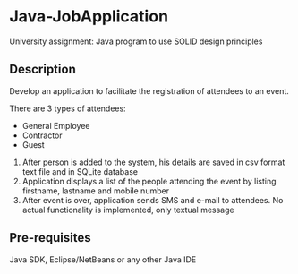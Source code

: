 # Java-JobApplication
University assignment: Java program to use SOLID design principles
## Description
Develop an application to facilitate the registration of attendees to an event.

There are 3 types of attendees:
* General Employee
* Contractor
* Guest

1) After person is added to the system, his details are saved in csv format text file and in SQLite database
2) Application displays a list of the people attending the event by listing firstname, lastname and mobile number
3) After event is over, application sends SMS and e-mail to attendees. No actual functionality is implemented, only textual message

## Pre-requisites
Java SDK, Eclipse/NetBeans or any other Java IDE



